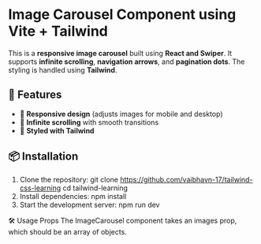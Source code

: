 # Image Carousel Component using Vite + Tailwind

This is a **responsive image carousel** built using **React and Swiper**. It supports **infinite scrolling**, **navigation arrows**, and **pagination dots**. The styling is handled using **Tailwind**.

## 🚀 Features
- 📱 **Responsive design** (adjusts images for mobile and desktop)
- 🔄 **Infinite scrolling** with smooth transitions
- 🎨 **Styled with Tailwind**

## 📦 Installation

1. Clone the repository:
   git clone https://github.com/vaibhavn-17/tailwind-css-learning
   cd tailwind-learning
2. Install dependencies:
    npm install
3. Start the development server:
    npm run dev

🛠️ Usage
Props
The ImageCarousel component takes an images prop, which should be an array of objects.
